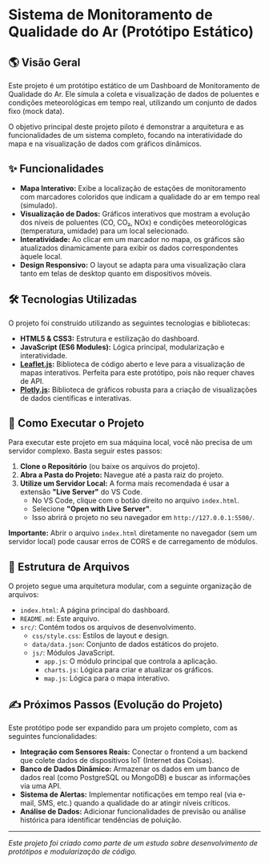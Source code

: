 # Sistema de Monitoramento de Qualidade do Ar (Protótipo Estático)

## 🌎 Visão Geral

Este projeto é um protótipo estático de um Dashboard de Monitoramento de Qualidade do Ar. Ele simula a coleta e visualização de dados de poluentes e condições meteorológicas em tempo real, utilizando um conjunto de dados fixo (mock data).

O objetivo principal deste projeto piloto é demonstrar a arquitetura e as funcionalidades de um sistema completo, focando na interatividade do mapa e na visualização de dados com gráficos dinâmicos.

## ✨ Funcionalidades

* **Mapa Interativo:** Exibe a localização de estações de monitoramento com marcadores coloridos que indicam a qualidade do ar em tempo real (simulado).
* **Visualização de Dados:** Gráficos interativos que mostram a evolução dos níveis de poluentes (CO, CO₂, NOx) e condições meteorológicas (temperatura, umidade) para um local selecionado.
* **Interatividade:** Ao clicar em um marcador no mapa, os gráficos são atualizados dinamicamente para exibir os dados correspondentes àquele local.
* **Design Responsivo:** O layout se adapta para uma visualização clara tanto em telas de desktop quanto em dispositivos móveis.

## 🛠️ Tecnologias Utilizadas

O projeto foi construído utilizando as seguintes tecnologias e bibliotecas:

* **HTML5 & CSS3:** Estrutura e estilização do dashboard.
* **JavaScript (ES6 Modules):** Lógica principal, modularização e interatividade.
* **[Leaflet.js](https://leafletjs.com/):** Biblioteca de código aberto e leve para a visualização de mapas interativos. Perfeita para este protótipo, pois não requer chaves de API.
* **[Plotly.js](https://plotly.com/javascript/):** Biblioteca de gráficos robusta para a criação de visualizações de dados científicas e interativas.

## 🚀 Como Executar o Projeto

Para executar este projeto em sua máquina local, você não precisa de um servidor complexo. Basta seguir estes passos:

1.  **Clone o Repositório** (ou baixe os arquivos do projeto).
2.  **Abra a Pasta do Projeto:** Navegue até a pasta raiz do projeto.
3.  **Utilize um Servidor Local:** A forma mais recomendada é usar a extensão **"Live Server"** do VS Code.
    * No VS Code, clique com o botão direito no arquivo `index.html`.
    * Selecione **"Open with Live Server"**.
    * Isso abrirá o projeto no seu navegador em `http://127.0.0.1:5500/`.

**Importante:** Abrir o arquivo `index.html` diretamente no navegador (sem um servidor local) pode causar erros de CORS e de carregamento de módulos.



## 📂 Estrutura de Arquivos

O projeto segue uma arquitetura modular, com a seguinte organização de arquivos:

-   `index.html`: A página principal do dashboard.
-   `README.md`: Este arquivo.
-   `src/`: Contém todos os arquivos de desenvolvimento.
    -   `css/style.css`: Estilos de layout e design.
    -   `data/data.json`: Conjunto de dados estáticos do projeto.
    -   `js/`: Módulos JavaScript.
        -   `app.js`: O módulo principal que controla a aplicação.
        -   `charts.js`: Lógica para criar e atualizar os gráficos.
        -   `map.js`: Lógica para o mapa interativo.

## ✍️ Próximos Passos (Evolução do Projeto)

Este protótipo pode ser expandido para um projeto completo, com as seguintes funcionalidades:

* **Integração com Sensores Reais:** Conectar o frontend a um backend que colete dados de dispositivos IoT (Internet das Coisas).
* **Banco de Dados Dinâmico:** Armazenar os dados em um banco de dados real (como PostgreSQL ou MongoDB) e buscar as informações via uma API.
* **Sistema de Alertas:** Implementar notificações em tempo real (via e-mail, SMS, etc.) quando a qualidade do ar atingir níveis críticos.
* **Análise de Dados:** Adicionar funcionalidades de previsão ou análise histórica para identificar tendências de poluição.

---

*Este projeto foi criado como parte de um estudo sobre desenvolvimento de protótipos e modularização de código.*